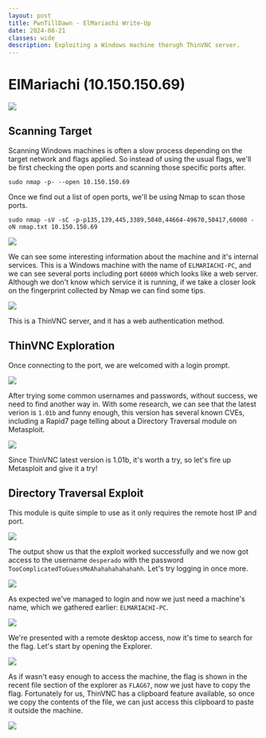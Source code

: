 ```yaml
---
layout: post
title: PwnTillDawn - ElMariachi Write-Up
date: 2024-08-21
classes: wide
description: Exploiting a Windows machine thorugh ThinVNC server.
---
```


# ElMariachi (10.150.150.69)

![](/assets/img/post/pwntilldawn_elmariachi/1.png)

## Scanning Target

Scanning Windows machines is often a slow process depending on the target network and flags applied. So instead of using the usual flags, we'll be first checking the open ports and scanning those specific ports after.

```
sudo nmap -p- --open 10.150.150.69
```

Once we find out a list of open ports, we'll be using Nmap to scan those ports.

```
sudo nmap -sV -sC -p-p135,139,445,3389,5040,44664-49670,50417,60000 -oN nmap.txt 10.150.150.69
```

![](/assets/img/post/pwntilldawn_elmariachi/2.png)

We can see some interesting information about the machine and it's internal services. This is a Windows machine with the name of `ELMARIACHI-PC`, and we can see several ports including port `60000` which looks like a web server. Although we don't know which service it is running, if we take a closer look on the fingerprint collected by Nmap we can find some tips.

![](/assets/img/post/pwntilldawn_elmariachi/3.png)

This is a ThinVNC server, and it has a web authentication method.

## ThinVNC Exploration

Once connecting to the port, we are welcomed with a login prompt.

![](/assets/img/post/pwntilldawn_elmariachi/4.png)

After trying some common usernames and passwords, without success, we need to find another way in. With some research, we can see that the latest verion is `1.01b` and funny enough, this version has several known CVEs, including a Rapid7 page telling about a Directory Traversal module on Metasploit.

![](/assets/img/post/pwntilldawn_elmariachi/5.png)

Since ThinVNC latest version is 1.01b, it's worth a try, so let's fire up Metasploit and give it a try!

## Directory Traversal Exploit

This module is quite simple to use as it only requires the remote host IP and port.

![](/assets/img/post/pwntilldawn_elmariachi/6.png)

The output show us that the exploit worked successfully and we now got access to the username `desperado` with the password `TooComplicatedToGuessMeAhahahahahahahh`. Let's try logging in once more.

![](/assets/img/post/pwntilldawn_elmariachi/7.png)

As expected we've managed to login and now we just need a machine's name, which we gathered earlier: `ELMARIACHI-PC`.

![](/assets/img/post/pwntilldawn_elmariachi/8.png)

We're presented with a remote desktop access, now it's time to search for the flag. Let's start by opening the Explorer.

![](/assets/img/post/pwntilldawn_elmariachi/9.png)

As if wasn't easy enough to access the machine, the flag is shown in the recent file section of the explorer as `FLAG67`, now we just have to copy the flag. Fortunately for us, ThinVNC has a clipboard feature available, so once we copy the contents of the file, we can just access this clipboard to paste it outside the machine.

![](/assets/img/post/pwntilldawn_elmariachi/10.png)